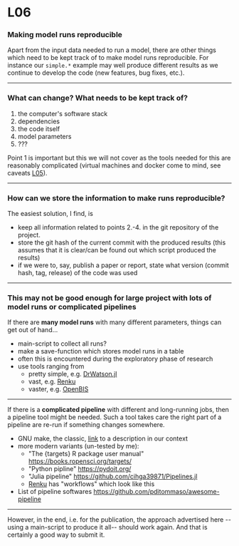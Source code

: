 # L06
### Making model runs reproducible

Apart from the input data needed to run a model, there are other things which need to be kept track of to make model runs reproducible.  For instance our `simple.*` example may well produce different results as we continue to develop the code (new features, bug fixes, etc.).

---

### What can change?  What needs to be kept track of?

1. the computer's software stack
2. dependencies
3. the code itself
4. model parameters
5. ???

Point 1 is important but this we will not cover as the tools needed for this are reasonably complicated (virtual machines and docker come to mind, see caveats [L05](L05_dependencies.md#caveats-of-virtual-environments)).

---

### How can we store the information to make runs reproducible?

The easiest solution, I find, is

- keep all information related to points 2.-4. in the git repository of the project.
- store the git hash of the current commit with the produced results (this assumes that it is clear/can be found out which script produced the results)
- if we were to, say, publish a paper or report, state what version (commit hash, tag, release) of the code was used

---

### This may not be good enough for large project with lots of model runs or complicated pipelines

If there are **many model runs** with many different parameters, things can get out of hand...

- main-script to collect all runs?
- make a save-function which stores model runs in a table
- often this is encountered during the exploratory phase of research
- use tools ranging from
  - pretty simple, e.g. [DrWatson.jl](https://github.com/JuliaDynamics/DrWatson.jl)
  - vast, e.g. [Renku](https://renkulab.io/)
  - vaster, e.g. [OpenBIS](https://sis.id.ethz.ch/services/rdm/openbis.html)

---

If there is a **complicated pipeline** with different and long-running jobs, then a pipeline tool might be needed.  Such a tool takes care the right part of a pipeline are re-run if something changes somewhere.

- GNU make, the classic, [link](https://goodresearch.dev/pipelines#document-pipelines-with-make) to a description in our context
- more modern variants (un-tested by me):
  - "The {targets} R package user manual" https://books.ropensci.org/targets/
  - "Python pipline" https://pydoit.org/
  - "Julia pipeline" https://github.com/cihga39871/Pipelines.jl
  - [Renku](https://renkulab.io/) has "workflows" which look like this
- List of pipeline softwares https://github.com/pditommaso/awesome-pipeline

---

However, in the end, i.e. for the publication, the approach advertised here --using a main-script to produce it all-- should work again.  And that is certainly a good way to submit it.
